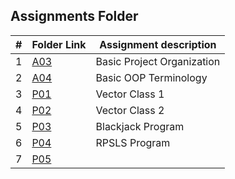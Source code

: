 ## Assignments Folder

|   #   | Folder Link |   Assignment description   |
| :---: | ----------- | -------------------------- |
|   1   |     [A03](https://github.com/michelle083/2143_OOP_Michelle/tree/main/Assignments/A03)     | Basic Project Organization |
|   2   |     [A04](https://github.com/michelle083/2143_OOP_Michelle/tree/main/Assignments/A04)     |    Basic OOP Terminology   |
|   3   |     [P01](https://github.com/michelle083/2143_OOP_Michelle/tree/main/Assignments/P01)     |      Vector Class 1        |
|   4   |     [P02](https://github.com/michelle083/2143_OOP_Michelle/tree/main/Assignments/P02)     |      Vector Class 2        |          
|   5   |     [P03](https://github.com/michelle083/2143_OOP_Michelle/tree/main/Assignments/P03)     |     Blackjack Program      |                                 
|   6   |     [P04](https://github.com/michelle083/2143_OOP_Michelle/tree/main/Assignments/P04)     |       RPSLS Program        |
|   7   |     [P05](https://github.com/michelle083/2143_OOP_Michelle/tree/main/Assignments/P04)     |                            |

